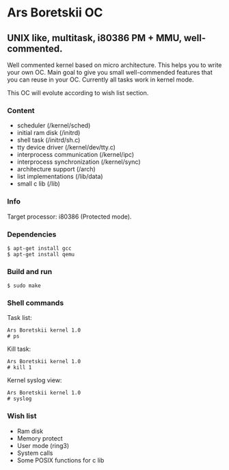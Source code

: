 # Ars Boretskii OC

## UNIX like, multitask, i80386 PM + MMU, well-commented.

Well commented kernel based on micro architecture.
This helps you to write your own OC.
Main goal to give you small well-commended features that you can reuse in your OC.
Currently all tasks work in kernel mode.

This OC will evolute according to wish list section.

### Content

- scheduler (/kernel/sched)
- initial ram disk (/initrd)
- shell task (/initrd/sh.c)
- tty device driver (/kernel/dev/tty.c)
- interprocess communication (/kernel/ipc)
- interprocess synchronization (/kernel/sync)
- architecture support (/arch)
- list implementations (/lib/data)
- small c lib (/lib)

### Info

Target processor: i80386 (Protected mode).

### Dependencies

```
$ apt-get install gcc
$ apt-get install qemu
```

### Build and run

```
$ sudo make
```

### Shell commands

Task list:

```
Ars Boretskii kernel 1.0
# ps
```

Kill task:

```
Ars Boretskii kernel 1.0
# kill 1
```

Kernel syslog view:

```
Ars Boretskii kernel 1.0
# syslog
```

### Wish list

- Ram disk
- Memory protect
- User mode (ring3)
- System calls
- Some POSIX functions for c lib
